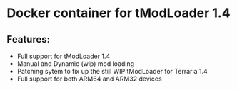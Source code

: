 # **Docker container for tModLoader 1.4**

## Features:
- Full support for tModLoader 1.4
- Manual and Dynamic (wip) mod loading
- Patching sytem to fix up the still WIP tModLoader for Terraria 1.4
- Full support for both ARM64 and ARM32 devices
